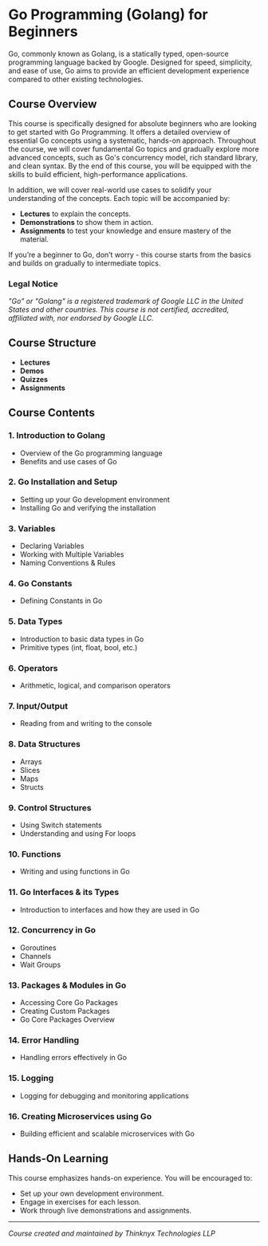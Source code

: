 # Go Programming (Golang) for Beginners

Go, commonly known as Golang, is a statically typed, open-source programming language backed by Google. Designed for speed, simplicity, and ease of use, Go aims to provide an efficient development experience compared to other existing technologies.

## Course Overview

This course is specifically designed for absolute beginners who are looking to get started with Go Programming. It offers a detailed overview of essential Go concepts using a systematic, hands-on approach. Throughout the course, we will cover fundamental Go topics and gradually explore more advanced concepts, such as Go's concurrency model, rich standard library, and clean syntax. By the end of this course, you will be equipped with the skills to build efficient, high-performance applications. 

In addition, we will cover real-world use cases to solidify your understanding of the concepts. Each topic will be accompanied by:
- **Lectures** to explain the concepts.
- **Demonstrations** to show them in action.
- **Assignments** to test your knowledge and ensure mastery of the material.

If you’re a beginner to Go, don’t worry - this course starts from the basics and builds on gradually to intermediate topics.

### Legal Notice
*"Go" or "Golang" is a registered trademark of Google LLC in the United States and other countries. This course is not certified, accredited, affiliated with, nor endorsed by Google LLC.*

## Course Structure

- **Lectures**
- **Demos**
- **Quizzes**
- **Assignments**

## Course Contents

### 1. Introduction to Golang
- Overview of the Go programming language
- Benefits and use cases of Go

### 2. Go Installation and Setup
- Setting up your Go development environment
- Installing Go and verifying the installation

### 3. Variables
- Declaring Variables
- Working with Multiple Variables
- Naming Conventions & Rules

### 4. Go Constants
- Defining Constants in Go

### 5. Data Types
- Introduction to basic data types in Go
- Primitive types (int, float, bool, etc.)

### 6. Operators
- Arithmetic, logical, and comparison operators

### 7. Input/Output
- Reading from and writing to the console

### 8. Data Structures
- Arrays
- Slices
- Maps
- Structs

### 9. Control Structures
- Using Switch statements
- Understanding and using For loops

### 10. Functions
- Writing and using functions in Go

### 11. Go Interfaces & its Types
- Introduction to interfaces and how they are used in Go

### 12. Concurrency in Go
- Goroutines
- Channels
- Wait Groups

### 13. Packages & Modules in Go
- Accessing Core Go Packages
- Creating Custom Packages
- Go Core Packages Overview

### 14. Error Handling
- Handling errors effectively in Go

### 15. Logging
- Logging for debugging and monitoring applications

### 16. Creating Microservices using Go
- Building efficient and scalable microservices with Go

## Hands-On Learning
This course emphasizes hands-on experience. You will be encouraged to:
- Set up your own development environment.
- Engage in exercises for each lesson.
- Work through live demonstrations and assignments.


---
*Course created and maintained by Thinknyx Technologies LLP*

